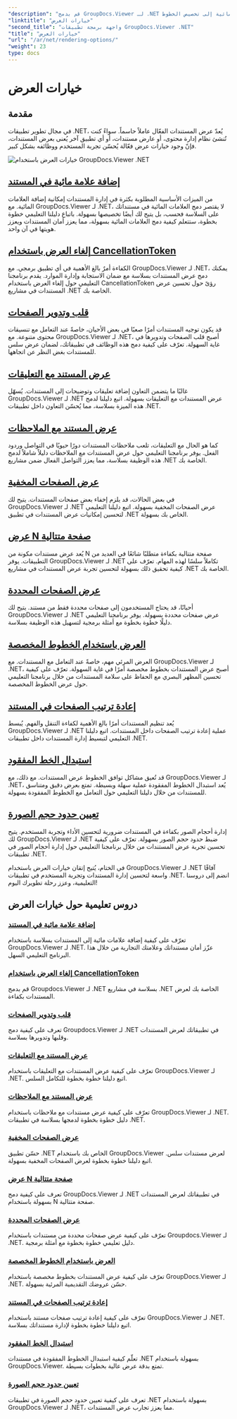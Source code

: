 ```yaml
---
"description": "قم بدمج GroupDocs.Viewer لـ .NET في تطبيقاتك بسهولة باستخدام البرامج التعليمية حول خيارات العرض، من إضافة العلامات المائية إلى تخصيص الخطوط."
"linktitle": "خيارات العرض"
"second_title": "واجهة برمجة تطبيقات GroupDocs.Viewer .NET"
"title": "خيارات العرض"
"url": "/ar/net/rendering-options/"
"weight": 23
type: docs
---
```

# خيارات العرض


## مقدمة

في مجال تطوير تطبيقات .NET، يُعدّ عرض المستندات الفعّال عاملاً حاسماً. سواءً كنت تُنشئ نظام إدارة محتوى، أو عارض مستندات، أو أي تطبيق آخر يُعنى بعرض المستندات، فإنّ وجود خيارات عرض فعّالة يُحسّن تجربة المستخدم ووظائفه بشكل كبير.

![خيارات العرض باستخدام GroupDocs.Viewer .NET](/viewer/rendering-options/image.png)

## [إضافة علامة مائية في المستند](./add-watermark/)

من الميزات الأساسية المطلوبة بكثرة في إدارة المستندات إمكانية إضافة العلامات المائية. مع GroupDocs.Viewer لـ .NET، لا يقتصر دمج العلامات المائية في مستنداتك على السلاسة فحسب، بل يتيح لك أيضًا تخصيصها بسهولة. باتباع دليلنا التعليمي خطوة بخطوة، ستتعلم كيفية دمج العلامات المائية بسهولة، مما يعزز أمان المستندات ويعزز هويتها في آن واحد.

## [إلغاء العرض باستخدام CancellationToken](./cancel-render-cancellation-token/)

الكفاءة أمرٌ بالغ الأهمية في أي تطبيق برمجي. مع GroupDocs.Viewer لـ .NET، يمكنك دمج عرض المستندات بسلاسة مع ضمان الاستجابة وإدارة الموارد. يقدم برنامجنا التعليمي حول إلغاء العرض باستخدام CancellationToken رؤىً حول تحسين عرض المستندات في مشاريع .NET الخاصة بك.

## [قلب وتدوير الصفحات](./flip-rotate-pages/)

قد يكون توجيه المستندات أمرًا صعبًا في بعض الأحيان، خاصةً عند التعامل مع تنسيقات محتوى متنوعة. مع GroupDocs.Viewer لـ .NET، أصبح قلب الصفحات وتدويرها في غاية السهولة. تعرّف على كيفية دمج هذه الوظائف في تطبيقاتك، لضمان عرض سلس للمستندات بغض النظر عن اتجاهها.

## [عرض المستند مع التعليقات](./render-document-comments/)

غالبًا ما يتضمن التعاون إضافة تعليقات وتوضيحات إلى المستندات. يُسهّل GroupDocs.Viewer لـ .NET عرض المستندات مع التعليقات بسهولة. اتبع دليلنا لدمج هذه الميزة بسلاسة، مما يُحسّن التعاون داخل تطبيقات .NET.

## [عرض المستند مع الملاحظات](./render-document-notes/)

كما هو الحال مع التعليقات، تلعب ملاحظات المستندات دورًا حيويًا في التواصل وردود الفعل. يوفر برنامجنا التعليمي حول عرض المستندات مع الملاحظات دليلاً شاملاً لدمج هذه الوظيفة بسلاسة، مما يعزز التواصل الفعال ضمن مشاريع .NET الخاصة بك.

## [عرض الصفحات المخفية](./render-hidden-pages/)

في بعض الحالات، قد يلزم إخفاء بعض صفحات المستندات. يتيح لك GroupDocs.Viewer لـ .NET عرض الصفحات المخفية بسهولة. اتبع دليلنا التعليمي لتحسين إمكانيات عرض المستندات في تطبيق .NET الخاص بك بسهولة.

## [عرض N صفحة متتالية](./render-n-consecutive-pages/)

يُعد عرض مستندات مكونة من N صفحة متتالية بكفاءة متطلبًا شائعًا في العديد من التطبيقات. يوفر GroupDocs.Viewer لـ .NET تكاملاً سلسًا لهذه المهام. تعرّف على كيفية تحقيق ذلك بسهولة لتحسين تجربة عرض المستندات في مشاريع .NET الخاصة بك.

## [عرض الصفحات المحددة](./render-selected-pages/)

أحيانًا، قد يحتاج المستخدمون إلى صفحات محددة فقط من مستند. يتيح لك GroupDocs.Viewer لـ .NET عرض صفحات محددة بسهولة. يوفر برنامجنا التعليمي دليلًا خطوة بخطوة مع أمثلة برمجية لتسهيل هذه الوظيفة بسلاسة.

## [العرض باستخدام الخطوط المخصصة](./render-custom-fonts/)

العرض المرئي مهم، خاصةً عند التعامل مع المستندات. مع GroupDocs.Viewer لـ .NET، أصبح عرض المستندات بخطوط مخصصة أمرًا في غاية السهولة. تعرّف على كيفية تحسين المظهر البصري مع الحفاظ على سلامة المستندات من خلال برنامجنا التعليمي حول عرض الخطوط المخصصة.

## [إعادة ترتيب الصفحات في المستند](./reorder-pages/)

يُعد تنظيم المستندات أمرًا بالغ الأهمية لكفاءة التنقل والفهم. يُبسط GroupDocs.Viewer لـ .NET عملية إعادة ترتيب الصفحات داخل المستندات. اتبع دليلنا التعليمي لتبسيط إدارة المستندات داخل تطبيقات .NET.

## [استبدال الخط المفقود](./replace-missing-font/)

قد تُعيق مشاكل توافق الخطوط عرض المستندات. مع ذلك، مع GroupDocs.Viewer لـ .NET، يُعد استبدال الخطوط المفقودة عملية سهلة وبسيطة. تمتع بعرض دقيق ومتناسق للمستندات من خلال دليلنا التعليمي حول التعامل مع الخطوط المفقودة بسهولة.

## [تعيين حدود حجم الصورة](./set-image-size-limits/)

إدارة أحجام الصور بكفاءة في المستندات ضرورية لتحسين الأداء وتجربة المستخدم. يتيح لك GroupDocs.Viewer لـ .NET ضبط حدود حجم الصور بسهولة. تعرّف على كيفية تحسين تجربة عرض المستندات من خلال برنامجنا التعليمي حول إدارة أحجام الصور في تطبيقات .NET.

في الختام، يُتيح إتقان خيارات العرض باستخدام GroupDocs.Viewer لـ .NET آفاقًا واسعة لتحسين إدارة المستندات وتجربة المستخدم في تطبيقات .NET. انضم إلى دروسنا التعليمية، وعزز رحلة تطويرك اليوم!
## دروس تعليمية حول خيارات العرض
### [إضافة علامة مائية في المستند](./add-watermark/)
تعرّف على كيفية إضافة علامات مائية إلى المستندات بسلاسة باستخدام GroupDocs.Viewer لـ .NET. عزّز أمان مستنداتك وعلامتك التجارية من خلال هذا البرنامج التعليمي السهل.
### [إلغاء العرض باستخدام CancellationToken](./cancel-render-cancellation-token/)
قم بدمج Groupdocs.Viewer لـ .NET بسلاسة في مشاريع .NET الخاصة بك لعرض المستندات بكفاءة.
### [قلب وتدوير الصفحات](./flip-rotate-pages/)
تعرف على كيفية دمج Groupdocs.Viewer لـ .NET في تطبيقاتك لعرض المستندات وقلبها وتدويرها بسلاسة.
### [عرض المستند مع التعليقات](./render-document-comments/)
تعرّف على كيفية عرض المستندات مع التعليقات باستخدام GroupDocs.Viewer لـ .NET. اتبع دليلنا خطوة بخطوة للتكامل السلس.
### [عرض المستند مع الملاحظات](./render-document-notes/)
تعرّف على كيفية عرض مستندات مع ملاحظات باستخدام GroupDocs.Viewer لـ .NET. دليل خطوة بخطوة لدمجها بسلاسة في تطبيقات .NET.
### [عرض الصفحات المخفية](./render-hidden-pages/)
حسّن تطبيق .NET الخاص بك باستخدام GroupDocs.Viewer لعرض مستندات سلس. اتبع دليلنا خطوة بخطوة لعرض الصفحات المخفية بسهولة.
### [عرض N صفحة متتالية](./render-n-consecutive-pages/)
تعرف على كيفية دمج GroupDocs.Viewer لـ .NET في تطبيقاتك لعرض المستندات بسهولة باستخدام N صفحة متتالية.
### [عرض الصفحات المحددة](./render-selected-pages/)
تعرّف على كيفية عرض صفحات محددة من مستندات باستخدام Groupdocs.Viewer لـ .NET. دليل تعليمي خطوة بخطوة مع أمثلة برمجية.
### [العرض باستخدام الخطوط المخصصة](./render-custom-fonts/)
تعرّف على كيفية عرض المستندات بخطوط مخصصة باستخدام GroupDocs.Viewer لـ .NET. حسّن عروضك التقديمية المرئية بسهولة.
### [إعادة ترتيب الصفحات في المستند](./reorder-pages/)
تعرّف على كيفية إعادة ترتيب صفحات مستند باستخدام GroupDocs.Viewer لـ .NET. اتبع دليلنا خطوة بخطوة لإدارة مستنداتك بسلاسة.
### [استبدال الخط المفقود](./replace-missing-font/)
تعلّم كيفية استبدال الخطوط المفقودة في مستندات .NET بسهولة باستخدام GroupDocs.Viewer. تمتع بدقة عرض عالية بخطوات بسيطة.
### [تعيين حدود حجم الصورة](./set-image-size-limits/)
تعرف على كيفية تعيين حدود حجم الصورة في تطبيقات .NET بسهولة باستخدام GroupDocs.Viewer لـ .NET، مما يعزز تجارب عرض المستندات.